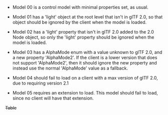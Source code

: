 - Model 00 is a control model with minimal properties set, as usual.  

- Model 01 has a 'light' object at the root level that isn't in glTF 2.0, so that
object should be ignored by the client when the model is loaded.  

- Model 02 has a 'light' property that isn't in glTF 2.0 added to the 2.0 Node object, so
only the 'light' property should be ignored when the model is loaded.  

- Model 03 has a AlphaMode enum with a value unknown to glTF 2.0, and a new property 'AlphaMode2'.
If the client is a lower version that does not support 'AlphaMode2', then it should ignore the
new property and instead use the normal 'AlphaMode' value as a fallback.  

- Model 04 should fail to load on a client with a max version of glTF 2.0, due to requiring version 2.1  

- Model 05 requires an extension to load. This model should fail to load, since no client will have that extension.  

~~Table~~
